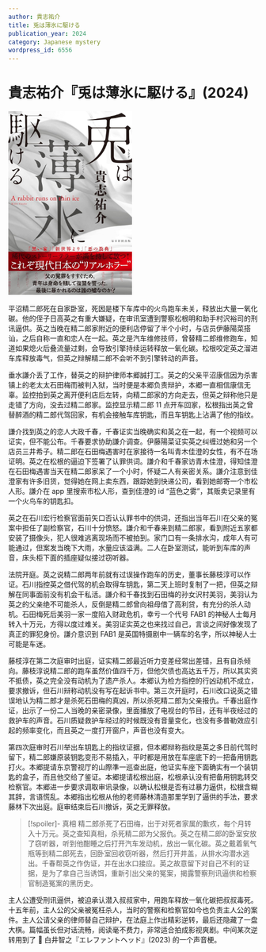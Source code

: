 ```yaml
---
author: 貴志祐介
title: 兎は薄氷に駆ける
publication_year: 2024
category: Japanese mystery
wordpress_id: 6556
---
```


# 貴志祐介『兎は薄氷に駆ける』(2024)

<img src=images/2024_cover.jpg width=250/>

平沼精二郎死在自家卧室，死因是楼下车库中的火鸟跑车未关，释放出大量一氧化碳。他的侄子日高英之有重大嫌疑，在审讯室遭到警察松根明和助手村沢裕司的刑讯逼供。英之当晚在精二郎家附近的便利店停留了半个小时，与店员伊藤陽菜搭讪，之后自称一直和恋人在一起。英之是汽车维修技师，曾替精二郎维修跑车，知道如果熄火后叠流量过剩，会导致引擎持续运转释放一氧化碳。松根咬定英之溜进车库释放毒气，但英之辩解精二郎不会听不到引擎转动的声音。

垂水謙介丢了工作，替英之的辩护律师本郷誠打工。英之的父亲平沼康信因为杀害镇上的老太太石田梅而被判入狱，当时便是本郷负责辩护，本郷一直相信康信无辜。监控拍到英之离开便利店后左转，向精二郎家的方向走去，但英之辩称他只是走错了方向，没去过精二郎家。监控显示精二郎 11 点开车回家，松根指出英之曾替醉酒的精二郎代驾回家，有机会接触车库钥匙，而且车钥匙上沾满了他的指纹。

謙介找到英之的恋人大政千春，千春证实当晚确实和英之在一起，有一个视频可以证实，但不能公布。千春要求协助謙介调查。伊藤陽菜证实英之纠缠过她和另一个店员三井希子。精二郎在石田梅遇害时在家接待一名叫青木佳澄的女性，有不在场证明。英之在松根的逼迫下签署了认罪供词。謙介和千春家访青木佳澄，得知佳澄在石田梅遇害当天在精二郎家呆了一个小时，怀疑二人有亲密关系。謙介注意到佳澄家有许多旧货，觉得她在网上卖东西，跟踪她到快递公司，看到她邮寄一个市松人形。謙介在 app 里搜索市松人形，查到佳澄的 id “蓝色之雾”，其贩卖记录里有一个火鸟车的钥匙扣。

英之在石川宏行检察官面前矢口否认认罪书中的供词，还指出当年石川在父亲的冤案中担任了副检察官，石川十分愤怒。謙介和千春来到精二郎家，看到附近五家都安装了摄像头，犯人很难逃离现场而不被拍到。家门口有一条排水沟，成年人有可能通过，但案发当晚下大雨，水量应该溢满。二人在卧室测试，能听到车库的声音，床头柜下面的插座疑似接过窃听器。

法院开庭。英之说精二郎两年前就有过误操作跑车的历史，董事长藤枝淳可以作证。石川指控英之借代驾的机会取得车钥匙，第二天上班时复制了一把，但英之辩解在同事面前没有机会干私活。謙介和千春找到石田梅的孙女沢村美羽，美羽认为英之的父亲绝不可能杀人，反倒是精二郎曾向祖母借了高利贷，有充分的杀人动机。石田梅死后美羽一家一度陷入财政危机，幸亏一个代号 FAB1 的神秘人士每月转入十万元，方得以度过难关。美羽证实英之也来找过自己，言谈之间好像发现了真正的罪犯身份。謙介意识到 FAB1 是英国特摄剧中一辆车的名字，所以神秘人士可能是车迷。

藤枝淳在第二次庭审时出庭，证实精二郎最近听力变差经常出差错，且有自杀倾向。藤枝淳说精二郎的跑车虽然价值四千万，但他欠债也高达五千万，所以其实资不抵债，英之完全没有动机为了遗产杀人。本郷认为检方指控的行凶动机不成立，要求撤诉，但石川辩称动机没有写在起诉书中。第三次开庭时，石川改口说英之错误地认为精二郎才是杀死石田梅的真凶，所以杀死精二郎为父亲报仇。千春出庭作证，出示了一份二人当晚的亲密录像，里面播放了电视台的节目，还有半夜经过的救护车的声音。石川质疑救护车经过的时候既没有音量变化，也没有多普勒效应引起的频率变化，而且英之一度打开窗户，声音也没有变大。

第四次庭审时石川举出车钥匙上的指纹证据，但本郷辩称指纹是英之多日前代驾时留下，精二郎嫌原装钥匙变形不易插入，平时都是用放在车座底下的一把备用钥匙打火。本郷提请东京警视厅的山際準一巡查出庭，他证实车座下面确实有一个装钥匙的盒子，而且他交给了鉴证。本郷提请松根出庭，松根承认没有把备用钥匙转交检察官。本郷进一步要求调取审讯录像，以确认松根是否有过暴力逼供，松根含糊其辞，言语慌乱。本郷指出松根从他的老师藤林清造那里学到了逼供的手法，要求藤林下次出庭。庭审结束后石川撤诉，英之无罪释放。

> [!spoiler]- 真相
> 精二郎杀死了石田梅，出于对死者家属的歉疚，每个月转入十万元。英之查知真相，杀死精二郎为父报仇。英之在精二郎的卧室安放了窃听器，听到他酣睡之后打开汽车发动机，放出一氧化碳。英之戴着氧气瓶等到精二郎死去，回卧室回收窃听器，然后打开井盖，从排水沟潜水逃出。千春帮英之作伪证，并在出水口接应。英之故意留下对自己不利的证据，是为了拿自己当诱饵，重新引出父亲的冤案，揭露警察刑讯逼供和检察官制造冤案的黑历史。

主人公遭受刑讯逼供，被迫承认潜入叔叔家中，用跑车释放一氧化碳把叔叔毒死。十五年前，主人公的父亲被冤枉杀人，当时的警察和检察官如今也负责主人公的案件。主人公请父亲的律师替自己辩护，在法庭上作出精彩逆转，最后还隐藏了一盘大棋。篇幅虽长但对话流畅，阅读毫不费力，非常适合拍成影视爽剧。中间某次逆转用到了 📖 白井智之『エレファントヘッド』(2023) 的一个声音梗。